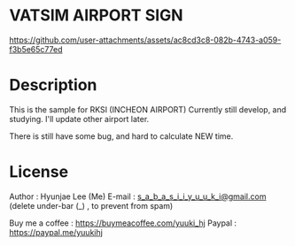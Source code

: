 # VATSIM AIRPORT SIGN



https://github.com/user-attachments/assets/ac8cd3c8-082b-4743-a059-f3b5e65c77ed




# Description
This is the sample for RKSI (INCHEON AIRPORT)
Currently still develop, and studying. I'll update other airport later.

There is still have some bug, and hard to calculate NEW time.

# License
Author : Hyunjae Lee (Me)
E-mail : s_a_b_a_s_i_i_y_u_u_k_i@gmail.com (delete under-bar (_) , to prevent from spam)

Buy me a coffee : https://buymeacoffee.com/yuuki_hj
Paypal : https://paypal.me/yuukihj
